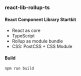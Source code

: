 ### react-lib-rollup-ts
####  React Component Library Startkit

- React as core
- TypeScript
- Rollup as module bundle
- CSS: PostCSS + CSS Module


#### Build

```
npm run build
```